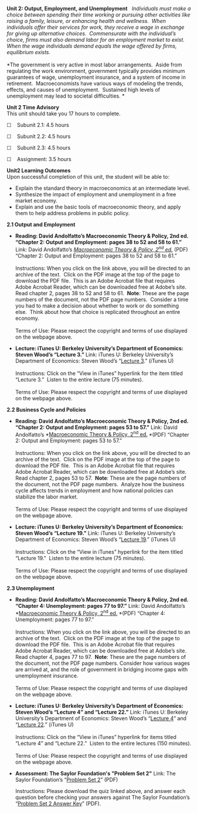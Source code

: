 **Unit 2: Output, Employment, and Unemployment** <span id="2"></span> 
*Individuals must make a choice between spending their time working or
pursuing other activities like raising a family, leisure, or enhancing
health and wellness.  When individuals offer their services for work,
they receive a wage in exchange for giving up alternative choices. 
Commensurate with the individual’s choice, firms must also demand labor
for an employment market to exist.  When the wage individuals demand
equals the wage offered by firms, equilibrium exists.*  
    
 *The government is very active in most labor arrangements.  Aside from
regulating the work environment, government typically provides minimum
guarantees of wage, unemployment insurance, and a system of income in
retirement.  Macroeconomists have various ways of modeling the trends,
effects, and causes of unemployment.  Sustained high levels of
unemployment may lead to societal difficulties. *

**Unit 2 Time Advisory**  
This unit should take you 17 hours to complete.  
  
 ☐    Subunit 2.1: 4.5 hours  
  
 ☐    Subunit 2.2: 4.5 hours  
  
 ☐    Subunit 2.3: 4.5 hours  
  
 ☐    Assignment: 3.5 hours

**Unit2 Learning Outcomes**  
Upon successful completion of this unit, the student will be able to:  
  
-   Explain the standard theory in macroeconomics at an intermediate
    level.
-   Synthesize the impact of employment and unemployment in a free
    market economy.
-   Explain and use the basic tools of macroeconomic theory, and apply
    them to help address problems in public policy.

**2.1 Output and Employment** <span id="2.1"></span> 
-   **Reading: David Andolfatto’s Macroeconomic Theory & Policy, 2nd ed.
    “Chapter 2: Output and Employment: pages 38 to 52 and 58 to 61.”**
    Link: David Andolfatto’s *[Macroeconomic Theory & Policy,
    2<sup>nd</sup> ed.](http://mpra.ub.uni-muenchen.de/6403/)* (PDF)
    “Chapter 2: Output and Employment: pages 38 to 52 and 58 to 61.”  
        
     Instructions: When you click on the link above, you will be
    directed to an archive of the text.  Click on the PDF image at the
    top of the page to download the PDF file.  This is an Adobe Acrobat
    file that requires Adobe Acrobat Reader, which can be downloaded
    free at Adobe’s site.  Read chapter 2, pages 38 to 52 and 58 to 61. 
    **Note**: These are the page numbers of the document, not the PDF
    page numbers.  Consider a time you had to make a decision about
    whether to work or do something else.  Think about how that choice
    is replicated throughout an entire economy.  
        
     Terms of Use: Please respect the copyright and terms of use
    displayed on the webpage above.

-   **Lecture: iTunes U: Berkeley University’s Department of Economics:
    Steven Wood’s “Lecture 3.”**
    Link: iTunes U: Berkeley University’s Department of Economics:
    Steven Wood’s “[Lecture
    3](http://itunes.apple.com/us/itunes-u/economics-100b-001-spring/id438300922).”
    (iTunes U)  
        
     Instructions: Click on the “View in iTunes” hyperlink for the item
    titled “Lecture 3.”  Listen to the entire lecture (75 minutes).  
        
     Terms of Use: Please respect the copyright and terms of use
    displayed on the webpage above.

**2.2 Business Cycle and Policies** <span id="2.2"></span> 
-   **Reading: David Andolfatto’s Macroeconomic Theory & Policy, 2nd ed.
    “Chapter 2: Output and Employment: pages 53 to 57.”**
    Link: David Andolfatto’s *[Macroeconomic Theory & Policy,
    2<sup>nd</sup> ed.](http://mpra.ub.uni-muenchen.de/6403/) *(PDF)
    “Chapter 2: Output and Employment: pages 53 to 57.”  
        
     Instructions: When you click on the link above, you will be
    directed to an archive of the text.  Click on the PDF image at the
    top of the page to download the PDF file.  This is an Adobe Acrobat
    file that requires Adobe Acrobat Reader, which can be downloaded
    free at Adobe’s site.  Read chapter 2, pages 53 to 57.  **Note**:
    These are the page numbers of the document, not the PDF page
    numbers.  Analyze how the business cycle affects trends in
    employment and how national policies can stabilize the labor
    market.  
        
     Terms of Use: Please respect the copyright and terms of use
    displayed on the webpage above.

-   **Lecture: iTunes U: Berkeley University’s Department of Economics:
    Steven Wood’s “Lecture 19.”**
    Link: iTunes U: Berkeley University’s Department of Economics:
    Steven Wood’s “[Lecture
    19](http://itunes.apple.com/us/itunes-u/economics-100b-001-spring/id438300922).”
    (iTunes U)  
        
     Instructions: Click on the “View in iTunes” hyperlink for the item
    titled “Lecture 19.”  Listen to the entire lecture (75 minutes).  
        
     Terms of Use: Please respect the copyright and terms of use
    displayed on the webpage above.

**2.3 Unemployment** <span id="2.3"></span> 
-   **Reading: David Andolfatto’s Macroeconomic Theory & Policy, 2nd ed.
    “Chapter 4: Unemployment: pages 77 to 97.”**
    Link: David Andolfatto’s *[Macroeconomic Theory & Policy,
    2<sup>nd</sup> ed.](http://mpra.ub.uni-muenchen.de/6403/) *(PDF)
    “Chapter 4: Unemployment: pages 77 to 97.”  
        
     Instructions: When you click on the link above, you will be
    directed to an archive of the text.  Click on the PDF image at the
    top of the page to download the PDF file.  This is an Adobe Acrobat
    file that requires Adobe Acrobat Reader, which can be downloaded
    free at Adobe’s site.  Read chapter 4, pages 77 to 97.  **Note**:
    These are the page numbers of the document, not the PDF page
    numbers. Consider how various wages are arrived at, and the role of
    government in bridging income gaps with unemployment insurance.  
        
     Terms of Use: Please respect the copyright and terms of use
    displayed on the webpage above.

-   **Lecture: iTunes U: Berkeley University’s Department of Economics:
    Steven Wood’s “Lecture 4” and “Lecture 22.”**
    Link: iTunes U: Berkeley University’s Department of Economics:
    Steven Wood’s “[Lecture
    4](http://itunes.apple.com/us/itunes-u/economics-100b-001-spring/id438300922)”
    and “[Lecture
    22](http://itunes.apple.com/us/itunes-u/economics-100b-001-spring/id438300922).”
    (iTunes U)  
        
     Instructions: Click on the “View in iTunes” hyperlink for items
    titled “Lecture 4” and “Lecture 22.”  Listen to the entire lectures
    (150 minutes).  
        
     Terms of Use: Please respect the copyright and terms of use
    displayed on the webpage above.

-   **Assessment: The Saylor Foundation's "Problem Set 2"**
    Link: The Saylor Foundation’s “[Problem Set
    2](http://www.saylor.org/site/wp-content/uploads/2011/11/ECON202-Problem-Set-Unit-2.pdf)”
    (PDF)  
      
     Instructions: Please download the quiz linked above, and answer
    each question before checking your answers against The Saylor
    Foundation’s “[Problem Set 2 Answer
    Key](http://www.saylor.org/site/wp-content/uploads/2011/11/ECON202-Problem-Set-Unit-2-Answer-Key.pdf)”
    (PDF).


